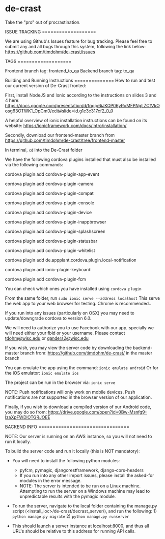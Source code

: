 # de-crast
Take the "pro" out of procrastination.

ISSUE TRACKING ===================

We are using Github's Issues feature for bug tracking.
Please feel free to submit any and all bugs through this system, following the link below:
	https://github.com/timdohm/de-crast/issues

TAGS ===================

Frontend branch tag: frontend_to_qa
Backend  branch tag: to_qa


Building and Running Instructions ==============
How to run and test our current version of De-Crast fronted:

First, install NodeJS and Ionic according to the instructions on slides 3 and 4 here: https://docs.google.com/presentation/d/1qgip6iJKOP06yRoMFPNgLZCfVkOosg63OTWK1_OpCm0/edit#slide=id.g1c3c317cf2_0_0

A helpful overview of ionic installation instructions can be found on its website:
	https://ionicframework.com/docs/intro/installation/

Secondly, download our frontend-master branch from https://github.com/timdohm/de-crast/tree/frontend-master

In terminal, `cd` into the De-Crast folder 

We have the following cordova plugins installed that must also be installed via the following commands:

cordova plugin add cordova-plugin-app-event

cordova plugin add cordova-plugin-camera

cordova plugin add cordova-plugin-compat

cordova plugin add cordova-plugin-console

cordova plugin add cordova-plugin-device

cordova plugin add cordova-plugin-inappbrowser

cordova plugin add cordova-plugin-splashscreen

cordova plugin add cordova-plugin-statusbar

cordova plugin add cordova-plugin-whitelist

cordova plugin add de.appplant.cordova.plugin.local-notification

cordova plugin add ionic-plugin-keyboard

cordova plugin add cordova-plugin-fcm


You can check which ones you have installed using `cordova plugin`

From the same folder, run `sudo ionic serve --address localhost`
This serve the web app to your web browser for testing. Chrome is recommended..

If you run into any issues (particularly on OSX) you may need to update/downgrade cordova to version 6.0.

We will need to authorize you to use Facebook with our app, specially we will need either your fbid or your username. Please contact tdohm@wisc.edu or ganders2@wisc.edu

If you wish, you may view the server code by downloading the backend-master branch from:
	https://github.com/timdohm/de-crast/
	in the master branch

You can emulate the app using the command: `ionic emulate android`
Or for the iOS emulator: `ionic emulate ios`

The project can be run in the browser via: `ionic serve`

NOTE: Push notifications will only work on mobile devices. Push notifications are not supported in the browser
version of our application.

Finally, if you wish to download a compiled version of our Android code, you may do so from: https://drive.google.com/open?id=0Bw-Msnfg9-lzaXpFWDlOTGRJOEE

BACKEND INFO ================================

NOTE: Our server is running on an AWS instance, so you will not need to run it locally.

To build the server code and run it locally (this is NOT mandatory):

- You will need to install the following python modules:
	- pyfcm, pymagic, djangorestframework, django-cors-headers
	- If you run into any other import issues, please install the asked-for modules in the error message.
	- NOTE: The server is intended to be run on a Linux machine. Attempting to run the
		server on a Windows machine may lead to unpredictable results with the pymagic module.

- To run the server, navigate to the local folder containing the manage.py script (<install_loc>/de-crast/decrast_server/), and run the following:
		1) `python manage.py migrate`
		2) `python manage.py runserver`

- This should launch a server instance at localhost:8000, and thus all URL's should be relative to this address for running API calls.
